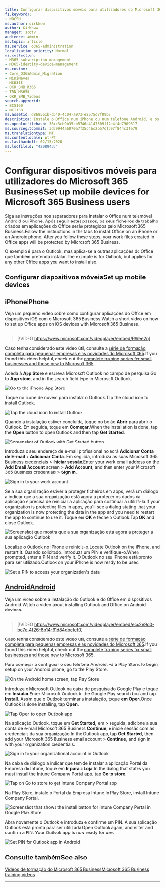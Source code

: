 ```yaml
---
title: Configurar dispositivos móveis para utilizadores do Microsoft 365 Business
f1.keywords:
- NOCSH
ms.author: sirkkuw
author: Sirkkuw
manager: scotv
audience: Admin
ms.topic: article
ms.service: o365-administration
localization_priority: Normal
ms.collection:
- M365-subscription-management
- M365-identity-device-management
ms.custom:
- Core_O365Admin_Migration
- MiniMaven
- MSB365
- OKR_SMB_M365
- TRN_M365B
- OKR_SMB_Videos
search.appverid:
- BCS160
- MET150
ms.assetid: d868561b-d340-4c04-a973-e2575d7f09bc
description: Instale o Office num iPhone ou num telefone Android, e os seus ficheiros de trabalho em aplicações do Office serão protegidos pelo Microsoft 365 Business.
ms.openlocfilehash: 36cc3cb9b35cb5746a4147509f17e4f4d7909617
ms.sourcegitcommit: 3dd9944a6070a7f35c4bc2b57df397f844c3fe79
ms.translationtype: MT
ms.contentlocale: pt-PT
ms.lasthandoff: 02/15/2020
ms.locfileid: "42089437"
---
```

# <a name="set-up-mobile-devices-for-microsoft-365-business-users"></a><span data-ttu-id="985ae-103">Configurar dispositivos móveis para utilizadores do Microsoft 365 Business</span><span class="sxs-lookup"><span data-stu-id="985ae-103">Set up mobile devices for Microsoft 365 Business users</span></span>

<span data-ttu-id="985ae-p101">Siga as instruções nos separadores para instalar o Office num telemóvel Android ou iPhone. Após seguir estes passos, os seus ficheiros de trabalho criados em aplicações do Office serão protegidos pelo Microsoft 365 Business.</span><span class="sxs-lookup"><span data-stu-id="985ae-p101">Follow the instructions in the tabs to install Office on an iPhone or an Android phone. After you follow these steps, your work files created in Office apps will be protected by Microsoft 365 Business.</span></span>

<span data-ttu-id="985ae-106">O exemplo é para o Outlook, mas aplica-se a outras aplicações do Office que também pretenda instalar.</span><span class="sxs-lookup"><span data-stu-id="985ae-106">The example is for Outlook, but applies for any other Office apps you want to install also.</span></span>
  
## <a name="set-up-mobile-devices"></a><span data-ttu-id="985ae-107">Configurar dispositivos móveis</span><span class="sxs-lookup"><span data-stu-id="985ae-107">Set up mobile devices</span></span>

## <a name="iphonetabiphone"></a>[<span data-ttu-id="985ae-108">iPhone</span><span class="sxs-lookup"><span data-stu-id="985ae-108">iPhone</span></span>](#tab/iPhone)
  
<span data-ttu-id="985ae-109">Veja um pequeno vídeo sobre como configurar aplicações do Office em dispositivos iOS com o Microsoft 365 Business.</span><span class="sxs-lookup"><span data-stu-id="985ae-109">Watch a short video on how to set up Office apps on iOS devices with Microsoft 365 Business.</span></span><br><br>

> [!VIDEO https://www.microsoft.com/videoplayer/embed/RWee2n] 

<span data-ttu-id="985ae-110">Caso tenha considerado este vídeo útil, consulte a [série de formação completa para pequenas empresas e as novidades do Microsoft 365](https://support.office.com/article/6ab4bbcd-79cf-4000-a0bd-d42ce4d12816).</span><span class="sxs-lookup"><span data-stu-id="985ae-110">If you found this video helpful, check out the [complete training series for small businesses and those new to Microsoft 365](https://support.office.com/article/6ab4bbcd-79cf-4000-a0bd-d42ce4d12816).</span></span>

<span data-ttu-id="985ae-111">Aceda à **App Store** e escreva Microsoft Outlook no campo de pesquisa.</span><span class="sxs-lookup"><span data-stu-id="985ae-111">Go to **App store**, and in the search field type in Microsoft Outlook.</span></span>
  
![Go to the iPhone App Store](../media/886913de-76e5-4883-8ed0-4eb3ec06188f.png)
  
<span data-ttu-id="985ae-113">Toque no ícone de nuvem para instalar o Outlook.</span><span class="sxs-lookup"><span data-stu-id="985ae-113">Tap the cloud icon to install Outlook.</span></span>
  
![Tap the cloud icon to install Outlook](../media/665e1620-948a-4ab8-b914-dca49530142c.png)
  
<span data-ttu-id="985ae-115">Quando a instalação estiver concluída, toque no botão **Abrir** para abrir o Outlook. Em seguida, toque em **Começar**.</span><span class="sxs-lookup"><span data-stu-id="985ae-115">When the installation is done, tap the **Open** button to open Outlook and then tap **Get Started**.</span></span>
  
![Screenshot of Outlook with Get Started button](../media/005bedec-ae50-4d75-b3bb-e7cef9e2561c.png)
  
<span data-ttu-id="985ae-117">Introduza o seu endereço de e-mail profissional no ecrã **Adicionar Conta de E-mail** \> **Adicionar Conta**. Em seguida, introduza as suas Microsoft 365 Business credenciais \> **Iniciar sessão**.</span><span class="sxs-lookup"><span data-stu-id="985ae-117">Enter your work email address on the **Add Email Account** screen \> **Add Account**, and then enter your Microsoft 365 Business credentials \> **Sign in**.</span></span>
  
![Sign in to your work account](../media/3cef1fb5-7bec-4d3d-8542-872b731ce19f.png)
  
<span data-ttu-id="985ae-119">Se a sua organização estiver a proteger ficheiros em apps, verá um diálogo a indicar que a sua organização está agora a proteger os dados da aplicação e precisa de reiniciar a aplicação para continuar a utilizá-la.</span><span class="sxs-lookup"><span data-stu-id="985ae-119">If your organization is protecting files in apps, you'll see a dialog stating that your organization is now protecting the data in the app and you need to restart the app to continue to use it.</span></span> <span data-ttu-id="985ae-120">Toque em **OK** e feche o Outlook.</span><span class="sxs-lookup"><span data-stu-id="985ae-120">Tap **OK** and close Outlook.</span></span> 
  
![Screenshot que mostra que a sua organização está agora a proteger a sua aplicação Outlook](../media/fb4c1c84-b1e9-42e1-8070-c13dcf79fb09.png)
  
<span data-ttu-id="985ae-122">Localize o Outlook no iPhone e reinicie-o.</span><span class="sxs-lookup"><span data-stu-id="985ae-122">Locate Outlook on the iPhone, and restart it.</span></span> <span data-ttu-id="985ae-123">Quando solicitado, introduza um PIN e verifique-o.</span><span class="sxs-lookup"><span data-stu-id="985ae-123">When prompted, enter a PIN and verify it.</span></span> <span data-ttu-id="985ae-124">O Outlook no seu iPhone está pronto para ser utilizado.</span><span class="sxs-lookup"><span data-stu-id="985ae-124">Outlook on your iPhone is now ready to be used.</span></span>
  
![Set a PIN to access your organization's data](../media/64f2630b-3164-47a4-9dd6-ca0c29ed5fb3.png)
  
## <a name="androidtabandroid"></a>[<span data-ttu-id="985ae-126">Android</span><span class="sxs-lookup"><span data-stu-id="985ae-126">Android</span></span>](#tab/Android)
  
<span data-ttu-id="985ae-127">Veja um vídeo sobre a instalação do Outlook e do Office em dispositivos Android.</span><span class="sxs-lookup"><span data-stu-id="985ae-127">Watch a video about installing Outlook and Office on Android devices.</span></span><br><br>

> [!VIDEO https://www.microsoft.com/videoplayer/embed/ecc2e9c0-bc7e-4f26-8b14-91d84dbcfef0] 

<span data-ttu-id="985ae-128">Caso tenha considerado este vídeo útil, consulte a [série de formação completa para pequenas empresas e as novidades do Microsoft 365](https://support.office.com/article/6ab4bbcd-79cf-4000-a0bd-d42ce4d12816).</span><span class="sxs-lookup"><span data-stu-id="985ae-128">If you found this video helpful, check out the [complete training series for small businesses and those new to Microsoft 365](https://support.office.com/article/6ab4bbcd-79cf-4000-a0bd-d42ce4d12816).</span></span>

<span data-ttu-id="985ae-129">Para começar a configurar o seu telefone Android, vá à Play Store.</span><span class="sxs-lookup"><span data-stu-id="985ae-129">To begin setup on your Android phone, go to the Play Store.</span></span>
  
![On the Android home screen, tap Play Store](../media/93df88e7-c778-40e1-b35e-868ca6e97f6c.png)
  
<span data-ttu-id="985ae-131">Introduza o Microsoft Outlook na caixa de pesquisa do Google Play e toque em **Instalar**.</span><span class="sxs-lookup"><span data-stu-id="985ae-131">Enter Microsoft Outlook in the Google Play search box and tap **Install**.</span></span> <span data-ttu-id="985ae-132">Assim que o Outlook terminar a instalação, toque **em Open**.</span><span class="sxs-lookup"><span data-stu-id="985ae-132">Once Outlook is done installing, tap **Open**.</span></span>
  
![Tap Open to open Outlook app](../media/8b4c5937-8875-4b5a-a5b6-b8c6c9cd6240.png)
  
<span data-ttu-id="985ae-134">Na aplicação Outlook, toque em **Get Started,** em \> seguida, adicione a sua conta de e-mail Microsoft 365 Business **Continue**, e inicie sessão com as credenciais da sua organização.</span><span class="sxs-lookup"><span data-stu-id="985ae-134">In the Outlook app, tap **Get Started**, then add your Microsoft 365 Business email account \> **Continue**, and sign in with your organization credentials.</span></span>
  
![Sign in to your organizational account in Outlook](../media/18f67c66-4bab-4b99-94bd-080839312e29.png)
  
<span data-ttu-id="985ae-136">Na caixa de diálogo a indicar que tem de instalar a aplicação Portal da Empresa do Intune, toque em **Ir para a Loja**.</span><span class="sxs-lookup"><span data-stu-id="985ae-136">In the dialog that states you must install the Intune Company Portal app, tap **Go to store**.</span></span>
  
![Tap on Go to store to get Intune Company Portal app](../media/a702d712-5622-45dd-a511-b1adaee63071.png)
  
<span data-ttu-id="985ae-138">Na Play Store, instale o Portal da Empresa Intune.</span><span class="sxs-lookup"><span data-stu-id="985ae-138">In Play Store, install Intune Company Portal.</span></span>
  
![Screenshot that shows the install button for Intune Company Portal in Google Play Store](../media/5e0408f2-3f37-44dd-80ed-13ca2ac6df0c.png)
  
<span data-ttu-id="985ae-p105">Abra novamente o Outlook e introduza e confirme um PIN. A sua aplicação Outlook está pronta para ser utilizada.</span><span class="sxs-lookup"><span data-stu-id="985ae-p105">Open Outlook again, and enter and confirm a PIN. Your Outlook app is now ready for use.</span></span>
  
![Set  PIN for Outlook app in Android](../media/edb91afb-f1ed-451a-bc6b-8ccba664e055.png)

## <a name="see-also"></a><span data-ttu-id="985ae-143">Consulte também</span><span class="sxs-lookup"><span data-stu-id="985ae-143">See also</span></span>

[<span data-ttu-id="985ae-144">Vídeos de formação do Microsoft 365 Business</span><span class="sxs-lookup"><span data-stu-id="985ae-144">Microsoft 365 Business training videos</span></span>](https://support.office.com/article/6ab4bbcd-79cf-4000-a0bd-d42ce4d12816)

---
